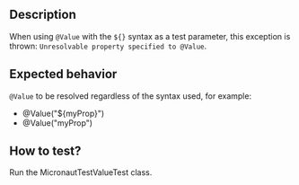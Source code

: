 ## Description

When using `@Value` with the `${}` syntax as a test parameter, this exception is thrown:
`Unresolvable property specified to @Value`.

## Expected behavior

`@Value` to be resolved regardless of the syntax used, for example:

- @Value("${myProp}")
- @Value("myProp")

## How to test?

Run the MicronautTestValueTest class.